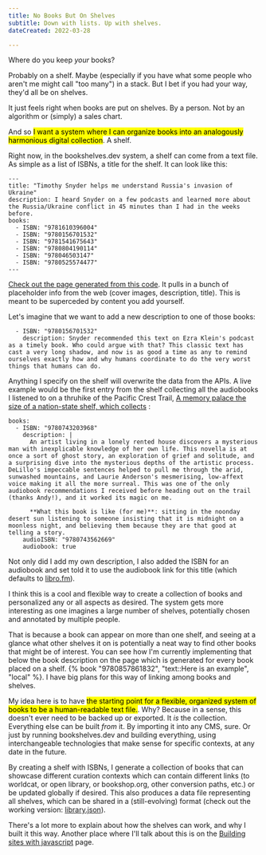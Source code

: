 ```yaml
---
title: No Books But On Shelves
subtitle: Down with lists. Up with shelves.
dateCreated: 2022-03-28

---
```

Where do you keep _your_ books?

Probably on a shelf. Maybe (especially if you have what some people who aren't me might call "too many") in a stack. But I bet if you had your way, they'd all be on shelves.

It just feels right when books are put on shelves. By a person. Not by an algorithm or (simply) a sales chart.

And so <mark class="bg-amber-100">I want a system where I can organize books into an analogously harmonious digital collection</mark>. A shelf.

Right now, in the bookshelves.dev system, a shelf can come from a text file. As simple as a list of ISBNs, a title for the shelf. It can look like this:

```
---
title: "Timothy Snyder helps me understand Russia's invasion of Ukraine"
description: I heard Snyder on a few podcasts and learned more about the Russia/Ukraine conflict in 45 minutes than I had in the weeks before.
books:
  - ISBN: "9781610396004"
  - ISBN: "9780156701532"
  - ISBN: "9781541675643"
  - ISBN: "9780804190114"
  - ISBN: "978046503147"
  - ISBN: "9780525574477"
---

```

[Check out the page generated from this code](/timothy-snyder-helps-me-understand-russias-invasion-of-ukraine/). It pulls in a bunch of placeholder info from the web (cover images, description, title). This is meant to be superceded by content you add yourself.

Let's imagine that we want to add a new description to one of those books:

```
  - ISBN: "9780156701532"
    description: Snyder recommended this text on Ezra Klein's podcast as a timely book. Who could argue with that? This classic text has cast a very long shadow, and now is as good a time as any to remind ourselves exactly how and why humans coordinate to do the very worst things that humans can do. 
```

Anything I specify on the shelf will overwrite the data from the APIs. A live example would be the first entry from the shelf collecting all the audiobooks I listened to on a thruhike of the Pacific Crest Trail, [A memory palace the size of a nation-state shelf, which collects](/a-memory-palace-the-size-of-a-nation-state/) :


```
books:
  - ISBN: "9780743203968"
    description: |
      An artist living in a lonely rented house discovers a mysterious man with inexplicable knowledge of her own life. This novella is at once a sort of ghost story, an exploration of grief and solitude, and a surprising dive into the mysterious depths of the artistic process. DeLillo's impeccable sentences helped to pull me through the arid, sunwashed mountains, and Laurie Anderson's mesmerising, low-affext voice making it all the more surreal. This was one of the only audiobook recommendations I received before heading out on the trail (thanks Andy!), and it worked its magic on me. 
      
      **What this book is like (for me)**: sitting in the noonday desert sun listening to someone insisting that it is midnight on a moonless night, and believing them because they are that good at telling a story.
    audioISBN: "9780743562669"
    audiobook: true 
```
Not only did I add my own description, I also added the ISBN for an audiobook and set told it to use the audiobook link for this title (which defaults to [libro.fm](https://libro.fm)). 

I think this is a cool and flexible way to create a collection of books and personalized any or all aspects as desired. The system gets more interesting as one imagines a large number of shelves, potentially chosen and annotated by multiple people. 

That is because a book can appear on more than one shelf, and seeing at a glance what other shelves it on is potentially a neat way to find other books that might be of interest. You can see how I'm currently implementing that below the book description on the page which is generated for every book placed on a shelf. {% book "9780857861832", "text::Here is an example", "local" %}. I have big plans for this way of linking among books and shelves.

My idea here is to have <mark class="bg-amber-100">the starting point for a flexible, organized system of books to be a human-readable text file.</mark>. Why? Because in a sense, this doesn't ever need to be backed up or exported. It *is* the collection. Everything else can be built *from* it. By importing it into any CMS, sure. Or just by running bookshelves.dev and building everything, using interchangeable technologies that make sense for specific contexts, at any date in the future.

By creating a shelf with ISBNs, I generate a collection of books that can showcase different curation contexts which can contain different links (to worldcat, or open library, or bookshop.org, other conversion paths, etc.) or be updated globally if desired. This also produces a data file representing all shelves, which can be shared in a (still-evolving) format (check out the working version: [library.json](/library.json)).

There's a lot more to explain about how the shelves can work, and why I built it this way. Another place where I'll talk about this is on the [Building sites with javascript](/building-sites-with-javascript) page. 